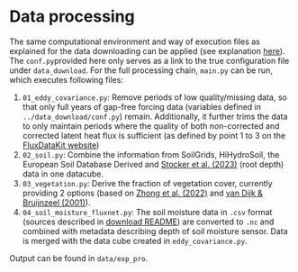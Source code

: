 # Data processing

The same computational environment and way of execution files as explained for the data downloading can be applied (see explanation [here](../README.md)). The `conf.py`provided here only serves as a link to the true configuration file under `data_download`. For the full processing chain, `main.py` can be run, which executes following files:

1. `01_eddy_covariance.py`: Remove periods of low quality/missing data, so that only full years of gap-free forcing data (variables defined in `../data_download/conf.py`) remain. Additionally, it further trims the data to only maintain periods where the quality of both non-corrected and corrected latent heat flux is sufficient (as defined by point 1 to 3 on the [FluxDataKit website](https://geco-bern.github.io/FluxDataKit/articles/04_data_use.html#time-series))
2. `02_soil.py`: Combine the information from SoilGrids, HiHydroSoil, the European Soil Database Derived and [Stocker et al. (2023)](https://doi.org/10.1038/s41561-023-01125-2) (root depth) data in one datacube.
3. `03_vegetation.py`: Derive the fraction of vegetation cover, currently providing 2 options (based on [Zhong et al. (2022)](https://doi.org/10.5194/hess-26-5647-2022) and [van Dijk & Bruijnzeel (2001)](<https://doi.org/10.1016/S0022-1694(01)00392-4>)).
4. `04_soil_moisture_fluxnet.py`: The soil moisture data in `.csv` format (sources described in [download README](../data_download/README.md)) are converted to `.nc` and combined with metadata describing depth of soil moisture sensor. Data is merged with the data cube created in `eddy_covariance.py`.

Output can be found in `data/exp_pro`.
